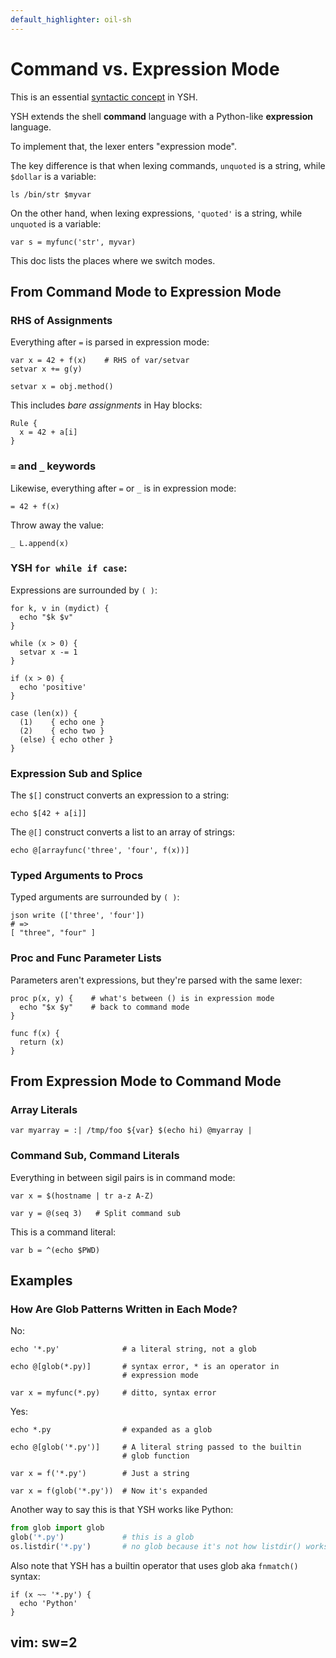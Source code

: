 ```yaml
---
default_highlighter: oil-sh
---
```


Command vs. Expression Mode
===========================

This is an essential [syntactic concept](syntactic-concepts.html) in YSH.

YSH extends the shell **command** language with a Python-like **expression**
language.

To implement that, the lexer enters "expression mode".

The key difference is that when lexing commands, `unquoted` is a string, while
`$dollar` is a variable:

    ls /bin/str $myvar

On the other hand, when lexing expressions, `'quoted'` is a string, while
`unquoted` is a variable:

    var s = myfunc('str', myvar)

This doc lists the places where we switch modes.

<div id="toc">
</div>

## From Command Mode to Expression Mode

### RHS of Assignments

Everything after `=` is parsed in expression mode:

    var x = 42 + f(x)    # RHS of var/setvar
    setvar x += g(y)

    setvar x = obj.method()   

This includes *bare assignments* in Hay blocks:

    Rule {
      x = 42 + a[i]
    }

### `=` and `_` keywords

Likewise, everything after `=` or `_` is in expression mode:

    = 42 + f(x)

Throw away the value:

    _ L.append(x)

### YSH `for while if case`:

Expressions are surrounded by `( )`:

    for k, v in (mydict) { 
      echo "$k $v"
    }

    while (x > 0) {
      setvar x -= 1
    }
    
    if (x > 0) { 
      echo 'positive'
    }

    case (len(x)) {
      (1)    { echo one }
      (2)    { echo two }
      (else) { echo other }
    }

### Expression Sub and Splice

The `$[]` construct converts an expression to a string:

    echo $[42 + a[i]]

The `@[]` construct converts a list to an array of strings:

    echo @[arrayfunc('three', 'four', f(x))]

### Typed Arguments to Procs

Typed arguments are surrounded by `( )`:

    json write (['three', 'four'])
    # =>
    [ "three", "four" ]

### Proc and Func Parameter Lists

Parameters aren't expressions, but they're parsed with the same lexer:

    proc p(x, y) {    # what's between () is in expression mode
      echo "$x $y"    # back to command mode
    }

    func f(x) {
      return (x)
    }

## From Expression Mode to Command Mode

### Array Literals

    var myarray = :| /tmp/foo ${var} $(echo hi) @myarray |

### Command Sub, Command Literals

Everything in between sigil pairs is in command mode:

    var x = $(hostname | tr a-z A-Z) 

    var y = @(seq 3)   # Split command sub

This is a command literal:

    var b = ^(echo $PWD)

## Examples

### How Are Glob Patterns Written in Each Mode?

No:

    echo '*.py'              # a literal string, not a glob

    echo @[glob(*.py)]       # syntax error, * is an operator in 
                             # expression mode

    var x = myfunc(*.py)     # ditto, syntax error

Yes:

    echo *.py                # expanded as a glob

    echo @[glob('*.py')]     # A literal string passed to the builtin
                             # glob function

    var x = f('*.py')        # Just a string

    var x = f(glob('*.py'))  # Now it's expanded

Another way to say this is that YSH works like Python:

```python
from glob import glob
glob('*.py')             # this is a glob
os.listdir('*.py')       # no glob because it's not how listdir() works
```

Also note that YSH has a builtin operator that uses glob aka `fnmatch()`
syntax:

    if (x ~~ '*.py') {
      echo 'Python'
    }


## vim: sw=2
